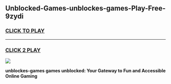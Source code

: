 
## Unblocked-Games-unblockes-games-Play-Free-9zydi
<h3>
<a href="https://premium76.site?title=unblockes-games&ref=24M">CLICK TO PLAY</a></h3>
<hr>

<h3>
<a href="https://premium76.site?title=unblockes-games&ref=24M">CLICK 2 PLAY</a>
  
</h3>

<a href="https://premium76.site?title=unblockes-games&ref=24M"><img src="https://clearcache.store/games.png"></a>


**unblockes-games games unblocked: Your Gateway to Fun and Accessible Online Gaming**
